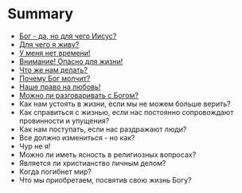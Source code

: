 # Summary

* [Бог - да, но для чего Иисус?](chapter01.md)
* [Для чего я живу?](chapter02.md)
* [У меня нет времени!](chapter03.md)
* [Внимание! Опасно для жизни!](chapter04.md)
* [Что же нам делать?](chapter05.md)
* [Почему Бог молчит?](chapter06.md)
* [Наше право на любовь!](chapter07.md)
* [Можно ли разговаривать с Богом?](chapter08.md)
* Как нам устоять в жизни, если мы не можем больше верить?
* Как справиться с жизнью, если нас постоянно сопровождают провинности и упущения?
* Как нам поступать, если нас раздражают люди?
* Все должно измениться - но как?
* Чур не я!
* Можно ли иметь ясность в религиозных вопросах?
* Является ли христианство личным делом?
* Когда погибнет мир?
* Что мы приобретаем, посвятив свою жизнь Богу?


